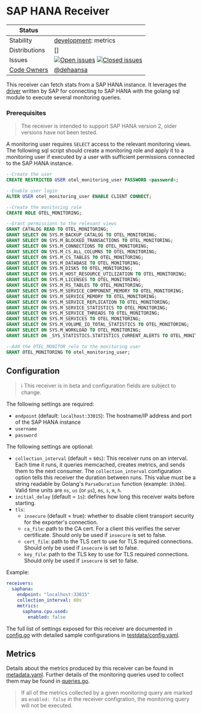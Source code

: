 # SAP HANA Receiver

<!-- status autogenerated section -->
| Status        |           |
| ------------- |-----------|
| Stability     | [development]: metrics   |
| Distributions | [] |
| Issues        | [![Open issues](https://img.shields.io/github/issues-search/open-telemetry/opentelemetry-collector-contrib?query=is%3Aissue%20is%3Aopen%20label%3Areceiver%2Fsaphana%20&label=open&color=orange&logo=opentelemetry)](https://github.com/open-telemetry/opentelemetry-collector-contrib/issues?q=is%3Aopen+is%3Aissue+label%3Areceiver%2Fsaphana) [![Closed issues](https://img.shields.io/github/issues-search/open-telemetry/opentelemetry-collector-contrib?query=is%3Aissue%20is%3Aclosed%20label%3Areceiver%2Fsaphana%20&label=closed&color=blue&logo=opentelemetry)](https://github.com/open-telemetry/opentelemetry-collector-contrib/issues?q=is%3Aclosed+is%3Aissue+label%3Areceiver%2Fsaphana) |
| [Code Owners](https://github.com/open-telemetry/opentelemetry-collector-contrib/blob/main/CONTRIBUTING.md#becoming-a-code-owner)    | [@dehaansa](https://www.github.com/dehaansa) |

[development]: https://github.com/open-telemetry/opentelemetry-collector/blob/main/docs/component-stability.md#development
<!-- end autogenerated section -->

This receiver can fetch stats from a SAP HANA instance. It leverages the [driver](https://github.com/SAP/go-hdb) written by SAP for connecting to SAP HANA with the golang sql module to execute several monitoring queries.

### Prerequisites

> The receiver is intended to support SAP HANA version 2, older versions have not been tested.

A monitoring user requires `SELECT` access to the relevant monitoring views. The following sql script should create a monitoring role and apply it to a monitoring user if executed by a user with sufficient permissions connected to the SAP HANA instance.

```sql
--Create the user
CREATE RESTRICTED USER otel_monitoring_user PASSWORD <password>;

--Enable user login
ALTER USER otel_monitoring_user ENABLE CLIENT CONNECT;

--Create the monitoring role
CREATE ROLE OTEL_MONITORING;

--Grant permissions to the relevant views
GRANT CATALOG READ TO OTEL_MONITORING;
GRANT SELECT ON SYS.M_BACKUP_CATALOG TO OTEL_MONITORING;
GRANT SELECT ON SYS.M_BLOCKED_TRANSACTIONS TO OTEL_MONITORING;
GRANT SELECT ON SYS.M_CONNECTIONS TO OTEL_MONITORING;
GRANT SELECT ON SYS.M_CS_ALL_COLUMNS TO OTEL_MONITORING;
GRANT SELECT ON SYS.M_CS_TABLES TO OTEL_MONITORING;
GRANT SELECT ON SYS.M_DATABASE TO OTEL_MONITORING;
GRANT SELECT ON SYS.M_DISKS TO OTEL_MONITORING;
GRANT SELECT ON SYS.M_HOST_RESOURCE_UTILIZATION TO OTEL_MONITORING;
GRANT SELECT ON SYS.M_LICENSES TO OTEL_MONITORING;
GRANT SELECT ON SYS.M_RS_TABLES TO OTEL_MONITORING;
GRANT SELECT ON SYS.M_SERVICE_COMPONENT_MEMORY TO OTEL_MONITORING;
GRANT SELECT ON SYS.M_SERVICE_MEMORY TO OTEL_MONITORING;
GRANT SELECT ON SYS.M_SERVICE_REPLICATION TO OTEL_MONITORING;
GRANT SELECT ON SYS.M_SERVICE_STATISTICS TO OTEL_MONITORING;
GRANT SELECT ON SYS.M_SERVICE_THREADS TO OTEL_MONITORING;
GRANT SELECT ON SYS.M_SERVICES TO OTEL_MONITORING;
GRANT SELECT ON SYS.M_VOLUME_IO_TOTAL_STATISTICS TO OTEL_MONITORING;
GRANT SELECT ON SYS.M_WORKLOAD TO OTEL_MONITORING;
GRANT SELECT ON _SYS_STATISTICS.STATISTICS_CURRENT_ALERTS TO OTEL_MONITORING;

--Add the OTEL_MONITOR role to the monitoring user
GRANT OTEL_MONITORING TO otel_monitoring_user;
```

## Configuration

> :information_source: This receiver is in beta and configuration fields are subject to change.

The following settings are required:

- `endpoint` (default: `localhost:33015`): The hostname/IP address and port of the SAP HANA instance
- `username`
- `password`

The following settings are optional:

- `collection_interval` (default = `60s`): This receiver runs on an interval.
Each time it runs, it queries memcached, creates metrics, and sends them to the
next consumer. The `collection_interval` configuration option tells this
receiver the duration between runs. This value must be a string readable by
Golang's `ParseDuration` function (example: `1h30m`). Valid time units are
`ns`, `us` (or `µs`), `ms`, `s`, `m`, `h`.
- `initial_delay` (default = `1s`): defines how long this receiver waits before starting.
- `tls`:
  - `insecure` (default = true): whether to disable client transport security for the exporter's connection.
  - `ca_file`: path to the CA cert. For a client this verifies the server certificate. Should only be used if `insecure` is set to false.
  - `cert_file`: path to the TLS cert to use for TLS required connections. Should only be used if `insecure` is set to false.
  - `key_file`: path to the TLS key to use for TLS required connections. Should only be used if `insecure` is set to false.

Example:

```yaml
receivers:
  saphana:
    endpoint: "localhost:33015"
    collection_interval: 60s
    metrics:
      saphana.cpu.used:
        enabled: false
```

The full list of settings exposed for this receiver are documented in [config.go](./config.go)
with detailed sample configurations in [testdata/config.yaml](./testdata/config.yaml).

## Metrics

Details about the metrics produced by this receiver can be found in [metadata.yaml](./metadata.yaml). Further details of the monitoring queries used to collect them may be found in [queries.go](./queries.go).

> If all of the metrics collected by a given monitoring query are marked as `enabled: false` in the receiver configration, the monitoring query will not be executed.

